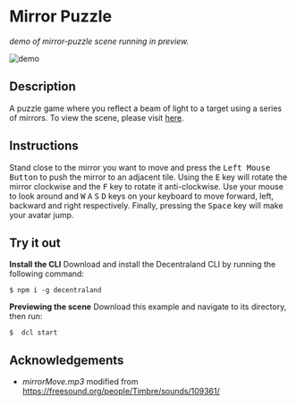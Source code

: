 # Mirror Puzzle
_demo of mirror-puzzle scene running in preview._

![demo](https://github.com/decentraland-scenes/mirror-puzzle/blob/main/screenshots/mirror-puzzle.gif)

## Description
A puzzle game where you reflect a beam of light to a target using a series of mirrors. To view the scene, please visit [here](https://mirror-puzzle.vercel.app/).

## Instructions
Stand close to the mirror you want to move and press the <kbd>Left Mouse Button</kbd> to push the mirror to an adjacent tile. Using the <kbd>E</kbd> key will rotate the mirror clockwise and the <kbd>F</kbd> key to rotate it anti-clockwise. Use your mouse to look around and <kbd>W</kbd> <kbd>A</kbd> <kbd>S</kbd> <kbd>D</kbd> keys on your keyboard to move forward, left, backward and right respectively. Finally, pressing the <kbd>Space</kbd> key will make your avatar jump.

## Try it out

**Install the CLI**
Download and install the Decentraland CLI by running the following command:

```
$ npm i -g decentraland
```

**Previewing the scene**
Download this example and navigate to its directory, then run:

```
$  dcl start
```

## Acknowledgements
- _mirrorMove.mp3_ modified from https://freesound.org/people/Timbre/sounds/109361/
